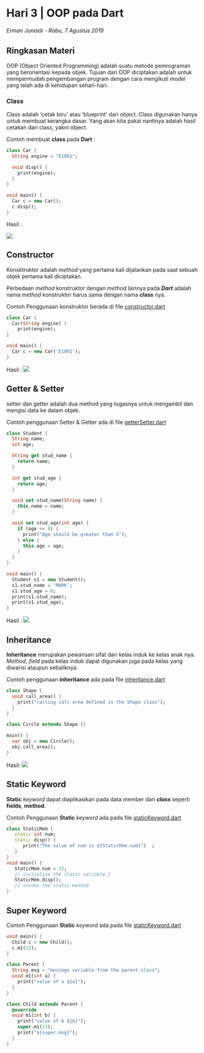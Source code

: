 # Hari 3 | OOP pada Dart

###### Erman Junaidi - Rabu, 7 Agustus 2019

## Ringkasan Materi

OOP (Object Oriented Programming) adalah suatu metode pemrograman yang berorientasi kepada objek. Tujuan dari OOP diciptakan adalah untuk mempermudah pengembangan program dengan cara mengikuti model yang telah ada di kehidupan sehari-hari.

### Class

Class adalah ‘cetak biru’ atau ‘blueprint’ dari object. Class digunakan hanya untuk membuat kerangka dasar. Yang akan kita pakai nantinya adalah hasil cetakan dari class, yakni object.

Contoh membuat **class** pada **Dart** :

```dart
class Car {
  String engine = "E1001";

  void disp() {
    print(engine);
  }
}

void main() {
  Car c = new Car();
  c.disp();
}
```

Hasil :

<img src="img/class.png" />

## Constructor

Konsktruktor adalah _method_ yang pertama kali dijalankan pada saat sebuah objek pertama kali diciptakan.

Perbedaan _method_ konstruktor dengan _method_ lainnya pada **_Dart_** adalah nama _method_ konstruktor harus sama dengan nama **class** nya.

Contoh Penggunaan konstruktor berada di file <a href="constructor.dart" target="blank">constructor.dart</a>

```dart
class Car {
  Car(String engine) {
    print(engine);
}

void main() {
  Car c = new Car('E1001');
}

```

Hasil :
<img src="img/cons1.png" />

## Getter & Setter

setter dan getter adalah dua method yang tugasnya untuk mengambil dan mengisi data ke dalam objek.

Contoh penggunaan Setter & Getter ada di file <a href="getterSetter.dart">getterSetter.dart</a>

```dart
class Student {
  String name;
  int age;

  String get stud_name {
    return name;
  }

  int get stud_age {
    return age;
  }

  void set stud_name(String name) {
    this.name = name;
  }

  void set stud_age(int age) {
    if (age <= 0) {
      print("Age should be greater than 5");
    } else {
      this.age = age;
    }
  }
}

void main() {
  Student s1 = new Student();
  s1.stud_name = 'MARK';
  s1.stud_age = 0;
  print(s1.stud_name);
  print(s1.stud_age);
}

```

Hasil :
<img src="img/getset.png" />

## Inheritance

**Inheritance** merupakan pewarisan sifat dari kelas induk ke kelas anak nya. _Method_, _field_ pada kelas induk dapat digunakan juga pada kelas yang diwarisi ataupun sebaliknya.

Contoh penggunaan **inheritance** ada pada file <a href="inheritance.dart" >inheritance.dart</a>

```dart
class Shape {
  void call_area() {
    print("calling calc area defined in the Shape class");
  }
}

class Circle extends Shape {}

main() {
  var obj = new Circle();
  obj.call_area();
}

```

Hasil:
<img src="img/inherit.png">

## Static Keyword

**Static** _keyword_ dapat diaplikasikan pada data member dari **_class_** seperti **fields**, **method**.

Contoh Penggunaan **Static** _keyword_ ada pada file <a href="staticKeyword.dart">staticKeyword.dart</a>

```dart
class StaticMem {
   static int num;
   static disp() {
      print("The value of num is ${StaticMem.num}")  ;
   }
}
void main() {
   StaticMem.num = 12;
   // initialize the static variable }
   StaticMem.disp();
   // invoke the static method
}
```

## Super Keyword

Contoh Penggunaan **Static** _keyword_ ada pada file <a href="staticKeyword.dart">staticKeyword.dart</a>

```dart
void main() {
  Child c = new Child();
  c.m1(12);
}

class Parent {
  String msg = "message variable from the parent class";
  void m1(int a) {
    print("value of a ${a}");
  }
}

class Child extends Parent {
  @override
  void m1(int b) {
    print("value of b ${b}");
    super.m1(13);
    print("${super.msg}");
  }
}

```
